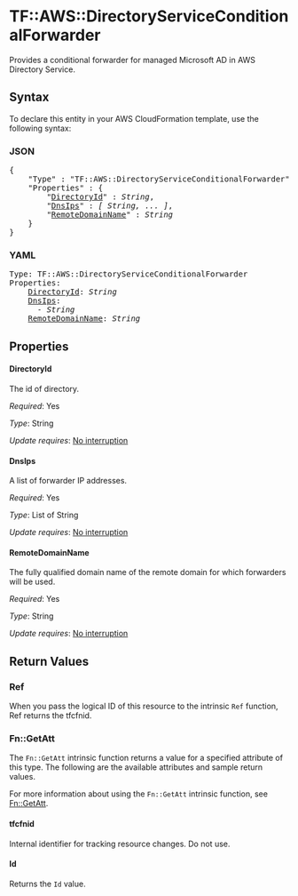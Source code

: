 # TF::AWS::DirectoryServiceConditionalForwarder

Provides a conditional forwarder for managed Microsoft AD in AWS Directory Service.

## Syntax

To declare this entity in your AWS CloudFormation template, use the following syntax:

### JSON

<pre>
{
    "Type" : "TF::AWS::DirectoryServiceConditionalForwarder",
    "Properties" : {
        "<a href="#directoryid" title="DirectoryId">DirectoryId</a>" : <i>String</i>,
        "<a href="#dnsips" title="DnsIps">DnsIps</a>" : <i>[ String, ... ]</i>,
        "<a href="#remotedomainname" title="RemoteDomainName">RemoteDomainName</a>" : <i>String</i>
    }
}
</pre>

### YAML

<pre>
Type: TF::AWS::DirectoryServiceConditionalForwarder
Properties:
    <a href="#directoryid" title="DirectoryId">DirectoryId</a>: <i>String</i>
    <a href="#dnsips" title="DnsIps">DnsIps</a>: <i>
      - String</i>
    <a href="#remotedomainname" title="RemoteDomainName">RemoteDomainName</a>: <i>String</i>
</pre>

## Properties

#### DirectoryId

The id of directory.

_Required_: Yes

_Type_: String

_Update requires_: [No interruption](https://docs.aws.amazon.com/AWSCloudFormation/latest/UserGuide/using-cfn-updating-stacks-update-behaviors.html#update-no-interrupt)

#### DnsIps

A list of forwarder IP addresses.

_Required_: Yes

_Type_: List of String

_Update requires_: [No interruption](https://docs.aws.amazon.com/AWSCloudFormation/latest/UserGuide/using-cfn-updating-stacks-update-behaviors.html#update-no-interrupt)

#### RemoteDomainName

The fully qualified domain name of the remote domain for which forwarders will be used.

_Required_: Yes

_Type_: String

_Update requires_: [No interruption](https://docs.aws.amazon.com/AWSCloudFormation/latest/UserGuide/using-cfn-updating-stacks-update-behaviors.html#update-no-interrupt)

## Return Values

### Ref

When you pass the logical ID of this resource to the intrinsic `Ref` function, Ref returns the tfcfnid.

### Fn::GetAtt

The `Fn::GetAtt` intrinsic function returns a value for a specified attribute of this type. The following are the available attributes and sample return values.

For more information about using the `Fn::GetAtt` intrinsic function, see [Fn::GetAtt](https://docs.aws.amazon.com/AWSCloudFormation/latest/UserGuide/intrinsic-function-reference-getatt.html).

#### tfcfnid

Internal identifier for tracking resource changes. Do not use.

#### Id

Returns the <code>Id</code> value.

